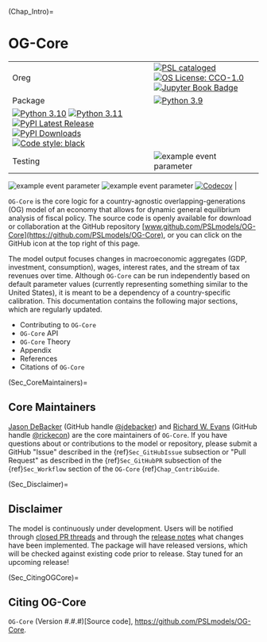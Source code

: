 (Chap_Intro)=
# OG-Core

| | |
| --- | --- |
| Oreg | [![PSL cataloged](https://img.shields.io/badge/PSL-cataloged-a0a0a0.svg)](https://www.PSLmodels.org) [![OS License: CCO-1.0](https://img.shields.io/badge/OS%20License-CCO%201.0-yellow)](https://github.com/PSLmodels/OG-Core/blob/master/LICENSE) [![Jupyter Book Badge](https://jupyterbook.org/badge.svg)](https://pslmodels.github.io/OG-Core/) |
| Package | [![Python 3.9](https://img.shields.io/badge/python-3.9-blue.svg)](https://www.python.org/downloads/release/python-3916/)
[![Python 3.10](https://img.shields.io/badge/python-3.10-blue.svg)](https://www.python.org/downloads/release/python-3108/) [![Python 3.11](https://img.shields.io/badge/python-3.10-blue.svg)](https://www.python.org/downloads/release/python-3118/) [![PyPI Latest Release](https://img.shields.io/pypi/v/ogcore.svg)](https://pypi.org/project/ogcore/) [![PyPI Downloads](https://img.shields.io/pypi/dm/ogcore.svg?label=PyPI%20downloads)](https://pypi.org/project/ogcore/) [![Code style: black](https://img.shields.io/badge/code%20style-black-000000.svg)](https://github.com/psf/black) |
| Testing | ![example event parameter](https://github.com/PSLmodels/OG-Core/actions/workflows/build_and_test.yml/badge.svg?branch=master)
![example event parameter](https://github.com/PSLmodels/OG-Core/actions/workflows/deploy_docs.yml/badge.svg?branch=master)
![example event parameter](https://github.com/PSLmodels/OG-Core/actions/workflows/check_black.yml/badge.svg?branch=master)
[![Codecov](https://codecov.io/gh/PSLmodels/OG-Core/branch/master/graph/badge.svg)](https://codecov.io/gh/PSLmodels/OG-Core) |

`OG-Core` is the core logic for a country-agnostic overlapping-generations (OG) model of an economy that allows for dynamic general equilibrium analysis of fiscal policy. The source code is openly available for download or collaboration at the GitHub repository [www.github.com/PSLmodels/OG-Core](https://github.com/PSLmodels/OG-Core), or you can click on the GitHub icon at the top right of this page.

The model output focuses changes in macroeconomic aggregates (GDP, investment, consumption), wages, interest rates, and the stream of tax revenues over time. Although `OG-Core` can be run independently based on default parameter values (currently representing something similar to the United States), it is meant to be a dependency of a country-specific calibration. This documentation contains the following major sections, which are regularly updated.

* Contributing to `OG-Core`
* `OG-Core` API
* `OG-Core` Theory
* Appendix
* References
* Citations of `OG-Core`


(Sec_CoreMaintainers)=
## Core Maintainers

[Jason DeBacker](https://www.jasondebacker.com/) (GitHub handle [@jdebacker](https://github.com/jdebacker)) and [Richard W. Evans](https://sites.google.com/site/rickecon/) (GitHub handle [@rickecon](https://github.com/rickecon)) are the core maintainers of `OG-Core`. If you have questions about or contributions to the model or repository, please submit a GitHub "Issue" described in the {ref}`Sec_GitHubIssue` subsection or "Pull Request" as described in the {ref}`Sec_GitHubPR` subsection of the {ref}`Sec_Workflow` section of the `OG-Core` {ref}`Chap_ContribGuide`.


(Sec_Disclaimer)=
## Disclaimer

The model is continuously under development. Users will be notified through [closed PR threads](https://github.com/PSLmodels/OG-Core/pulls?q=is%3Apr+is%3Aclosed) and through the [release notes](https://github.com/PSLmodels/OG-Core/releases) what changes have been implemented. The package will have released versions, which will be checked against existing code prior to release. Stay tuned for an upcoming release!


(Sec_CitingOGCore)=
## Citing OG-Core

`OG-Core` (Version #.#.#)[Source code], https://github.com/PSLmodels/OG-Core.
